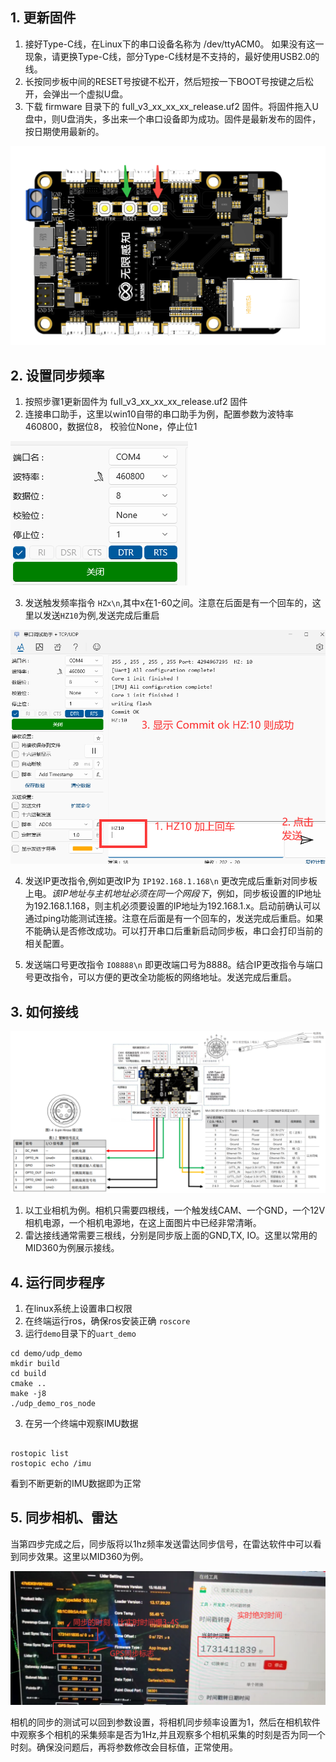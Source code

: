 ## 1. 更新固件

1. 接好Type-C线，在Linux下的串口设备名称为 /dev/ttyACM0。 如果没有这一现象，请更换Type-C线，部分Type-C线材是不支持的，最好使用USB2.0的线。
2. 长按同步板中间的RESET号按键不松开，然后短按一下BOOT号按键之后松开，会弹出一个虚拟U盘。
3. 下载 firmware 目录下的 full_v3_xx_xx_xx_release.uf2 固件。将固件拖入U盘中，则U盘消失，多出来一个串口设备即为成功。固件是最新发布的固件，按日期使用最新的。

![按键说明](./full_1.png)

## 2. 设置同步频率

1. 按照步骤1更新固件为 full_v3_xx_xx_xx_release.uf2 固件
2. 连接串口助手，这里以win10自带的串口助手为例，配置参数为波特率 460800，数据位8， 校验位None，停止位1

![串口参数](./serial.png)

3. 发送触发频率指令 `HZx\n`,其中x在1-60之间。注意在后面是有一个回车的，这里以发送`HZ10`为例,发送完成后重启

![串口参数](./img6.png)

4. 发送IP更改指令,例如更改IP为 `IP192.168.1.168\n` 更改完成后重新对同步板上电。*该IP地址与主机地址必须在同一个网段下*，例如，同步板设置的IP地址为192.168.1.168，则主机必须要设置的IP地址为192.168.1.x。启动前确认可以通过ping功能测试连接。注意在后面是有一个回车的，发送完成后重启。如果不能确认是否修改成功。可以打开串口后重新启动同步板，串口会打印当前的相关配置。
   
6. 发送端口号更改指令 `IO8888\n` 即更改端口号为8888。结合IP更改指令与端口号更改指令，可以方便的更改全功能板的网络地址。发送完成后重启。

## 3. 如何接线
![接口定义](./full_2.png)

1. 以工业相机为例。相机只需要四根线，一个触发线CAM、一个GND，一个12V相机电源，一个相机电源地，在这上面图片中已经非常清晰。
2. 雷达接线通常需要三根线，分别是同步版上面的GND,TX, IO。这里以常用的MID360为例展示接线。

## 4. 运行同步程序

1. 在linux系统上设置串口权限
2. 在终端运行ros，确保ros安装正确 `roscore`
2. 运行`demo`目录下的`uart_demo`

```
cd demo/udp_demo
mkdir build
cd build
cmake ..
make -j8
./udp_demo_ros_node
```

3. 在另一个终端中观察IMU数据

```

rostopic list
rostopic echo /imu

```

看到不断更新的IMU数据即为正常

## 5. 同步相机、雷达

当第四步完成之后，同步版将以1hz频率发送雷达同步信号，在雷达软件中可以看到同步效果。这里以MID360为例。

![雷达同步](./img8.png)


相机的同步的测试可以回到参数设置，将相机同步频率设置为1，然后在相机软件中观察多个相机的采集频率是否为1Hz,并且观察多个相机采集的时刻是否为同一个时刻。确保没问题后，再将参数修改会目标值，正常使用。


